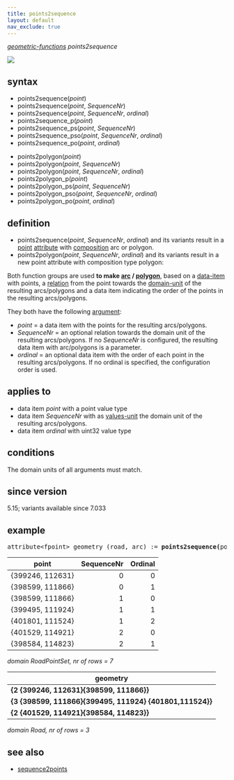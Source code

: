 ```yaml
---
title: points2sequence
layout: default
nav_exclude: true
---
```

*[geometric-functions](geometric-functions) points2sequence*

![](../assets/img/GUI/points2sequence_function.png)

## syntax

- points2sequence(*point*)
- points2sequence(*point*, *SequenceNr*)
- points2sequence(*point*, *SequenceNr*, *ordinal*)
- points2sequence_p(*point*)
- points2sequence_ps(*point*, *SequenceNr*)
- points2sequence_pso(*point*, *SequenceNr*, *ordinal*)
- points2sequence_po(*point*, *ordinal*)

<!-- -->

- points2polygon(*point*)
- points2polygon(*point*, *SequenceNr*)
- points2polygon(*point*, *SequenceNr*, *ordinal*)
- points2polygon_p(*point*)
- points2polygon_ps(*point*, *SequenceNr*)
- points2polygon_pso(*point*, *SequenceNr*, *ordinal*)
- points2polygon_po(*point*, *ordinal*)

## definition

- points2sequence(*point*, *SequenceNr*, *ordinal*) and its variants result in a [point](point) [attribute](attribute) with [composition](composition) arc or polygon.
- points2polygon(*point*, *SequenceNr*, *ordinal*) and its variants result in a new point attribute with composition type polygon:

Both function groups are used **to make [arc](arc) / [polygon](polygon)**, based on a [data-item](data-item) with points, a [relation](relation) from the point towards the [domain-unit](domain-unit) of the resulting arcs/polygons and a data item indicating the order of the points in the resulting arcs/polygons.

They both have the following [argument](argument):

- *point* = a data item with the points for the resulting arcs/polygons.
- *SequenceNr* = an optional relation towards the domain unit of the resulting arcs/polygons. If no *SequenceNr* is configured, the resulting data item with arc/polygons is a parameter.
- *ordinal* = an optional data item with the order of each point in the resulting arcs/polygons. If no ordinal is specified, the configuration order is used.

## applies to

- data item *point* with a point value type
- data item *SequenceNr* with as [values-unit](values-unit) the domain unit of the resulting arcs/polygons.
- data item *ordinal* with uint32 value type

## conditions

The domain units of all arguments must match.

## since version

5.15; variants available since 7.033

## example

<pre>
attribute&lt;fpoint&gt; geometry (road, arc) := <B>points2sequence(</B>point, SequenceNr, ordinal<B>)</B>;
</pre>

| point            | SequenceNr | Ordinal |
|------------------|-----------:|--------:|
| {399246, 112631} | 0          | 0       |
| {398599, 111866} | 0          | 1       |
| {398599, 111866} | 1          | 0       |
| {399495, 111924} | 1          | 1       |
| {401801, 111524} | 1          | 2       |
| {401529, 114921} | 2          | 0       |
| {398584, 114823} | 2          | 1       |

*domain RoadPointSet, nr of rows = 7*

| **geometry**                                         |
|----------------------------------------------------------|
| **{2 {399246, 112631}{398599, 111866}}**                 |
| **{3 {398599, 111866}{399495, 111924} {401801,111524}}** |
| **{2 {401529, 114921}{398584, 114823}}**                 |

*domain Road, nr of rows = 3*

## see also

- [sequence2points](sequence2points)